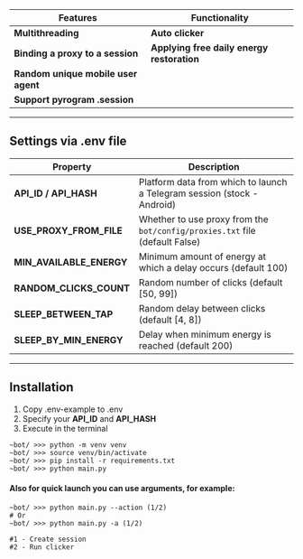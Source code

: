 | Features                            | Functionality                              |   
|-------------------------------------|--------------------------------------------|
| **Multithreading**                  | **Auto clicker**                           |
| **Binding a proxy to a session**    | **Applying free daily energy restoration** |
| **Random unique mobile user agent** |                                            |
| **Support pyrogram .session**       |                                            |
---
## Settings via .env file
| Property                  | Description                                                                  |
|---------------------------|------------------------------------------------------------------------------|
| **API_ID / API_HASH**     | Platform data from which to launch a Telegram session (stock - Android)      |
| **USE_PROXY_FROM_FILE**   | Whether to use proxy from the `bot/config/proxies.txt` file (default False)  |
| **MIN_AVAILABLE_ENERGY**  | Minimum amount of energy at which a delay occurs (default 100)               |
| **RANDOM_CLICKS_COUNT**   | Random number of clicks (default [50, 99])                                   |
| **SLEEP_BETWEEN_TAP**     | Random delay between clicks (default [4, 8])                                 |
| **SLEEP_BY_MIN_ENERGY**   | Delay when minimum energy is reached (default 200)                           |
---
## Installation 

1. Copy .env-example to .env
2. Specify your **API_ID** and **API_HASH**
3. Execute in the terminal
```shell
~bot/ >>> python -m venv venv
~bot/ >>> source venv/bin/activate
~bot/ >>> pip install -r requirements.txt
~bot/ >>> python main.py
```

#### Also for quick launch you can use arguments, for example:
```shell
~bot/ >>> python main.py --action (1/2)
# Or
~bot/ >>> python main.py -a (1/2)

#1 - Create session
#2 - Run clicker
```
